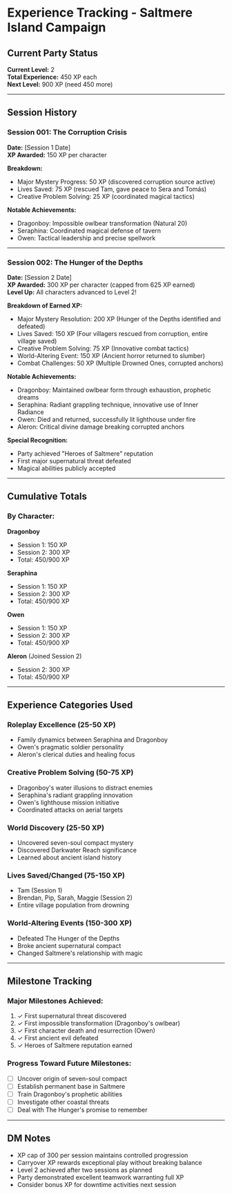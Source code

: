 # Experience Tracking - Saltmere Island Campaign

## Current Party Status
**Current Level:** 2  
**Total Experience:** 450 XP each  
**Next Level:** 900 XP (need 450 more)  

---

## Session History

### Session 001: The Corruption Crisis
**Date:** [Session 1 Date]  
**XP Awarded:** 150 XP per character  

**Breakdown:**
- Major Mystery Progress: 50 XP (discovered corruption source active)
- Lives Saved: 75 XP (rescued Tam, gave peace to Sera and Tomás)  
- Creative Problem Solving: 25 XP (coordinated magical tactics)

**Notable Achievements:**
- Dragonboy: Impossible owlbear transformation (Natural 20)
- Seraphina: Coordinated magical defense of tavern
- Owen: Tactical leadership and precise spellwork

---

### Session 002: The Hunger of the Depths
**Date:** [Session 2 Date]  
**XP Awarded:** 300 XP per character (capped from 625 XP earned)  
**Level Up:** All characters advanced to Level 2!  

**Breakdown of Earned XP:**
- Major Mystery Resolution: 200 XP (Hunger of the Depths identified and defeated)
- Lives Saved: 150 XP (Four villagers rescued from corruption, entire village saved)
- Creative Problem Solving: 75 XP (Innovative combat tactics)
- World-Altering Event: 150 XP (Ancient horror returned to slumber)
- Combat Challenges: 50 XP (Multiple Drowned Ones, corrupted anchors)

**Notable Achievements:**
- Dragonboy: Maintained owlbear form through exhaustion, prophetic dreams
- Seraphina: Radiant grappling technique, innovative use of Inner Radiance
- Owen: Died and returned, successfully lit lighthouse under fire
- Aleron: Critical divine damage breaking corrupted anchors

**Special Recognition:**
- Party achieved "Heroes of Saltmere" reputation
- First major supernatural threat defeated
- Magical abilities publicly accepted

---

## Cumulative Totals

### By Character:
**Dragonboy**
- Session 1: 150 XP
- Session 2: 300 XP  
- Total: 450/900 XP

**Seraphina**
- Session 1: 150 XP
- Session 2: 300 XP
- Total: 450/900 XP

**Owen**
- Session 1: 150 XP
- Session 2: 300 XP
- Total: 450/900 XP

**Aleron** (Joined Session 2)
- Session 2: 300 XP
- Total: 450/900 XP

---

## Experience Categories Used

### Roleplay Excellence (25-50 XP)
- Family dynamics between Seraphina and Dragonboy
- Owen's pragmatic soldier personality
- Aleron's clerical duties and healing focus

### Creative Problem Solving (50-75 XP)
- Dragonboy's water illusions to distract enemies
- Seraphina's radiant grappling innovation
- Owen's lighthouse mission initiative
- Coordinated attacks on aerial targets

### World Discovery (25-50 XP)
- Uncovered seven-soul compact mystery
- Discovered Darkwater Reach significance
- Learned about ancient island history

### Lives Saved/Changed (75-150 XP)
- Tam (Session 1)
- Brendan, Pip, Sarah, Maggie (Session 2)
- Entire village population from drowning

### World-Altering Events (150-300 XP)
- Defeated The Hunger of the Depths
- Broke ancient supernatural compact
- Changed Saltmere's relationship with magic

---

## Milestone Tracking

### Major Milestones Achieved:
1. ✓ First supernatural threat discovered
2. ✓ First impossible transformation (Dragonboy's owlbear)
3. ✓ First character death and resurrection (Owen)
4. ✓ First ancient evil defeated
5. ✓ Heroes of Saltmere reputation earned

### Progress Toward Future Milestones:
- [ ] Uncover origin of seven-soul compact
- [ ] Establish permanent base in Saltmere
- [ ] Train Dragonboy's prophetic abilities
- [ ] Investigate other coastal threats
- [ ] Deal with The Hunger's promise to remember

---

## DM Notes
- XP cap of 300 per session maintains controlled progression
- Carryover XP rewards exceptional play without breaking balance
- Level 2 achieved after two sessions as planned
- Party demonstrated excellent teamwork warranting full XP
- Consider bonus XP for downtime activities next session